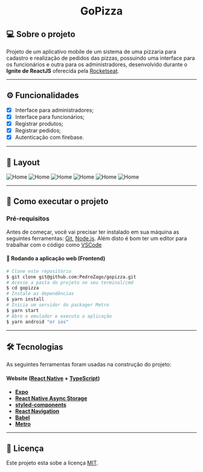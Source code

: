 <h1 align="center" style="font-weight: bold">
  GoPizza
</h1>

## 💻 Sobre o projeto

Projeto de um aplicativo mobile de um sistema de uma pizzaria para cadastro e realização de pedidos das pizzas, possuindo uma interface para os funcionários e outra para os administradores, desenvolvido durante o **Ignite de ReactJS** oferecida pela [Rocketseat](https://www.rocketseat.com.br/ignite/).

---

## ⚙️ Funcionalidades

- [x] Interface para administradores;
- [x] Interface para funcionários;
- [x] Registrar produtos;
- [x] Registrar pedidos;
- [x] Autenticação com firebase.

---

## 🎨 Layout

![Home](./.github/assets/login.png)
![Home](./.github/assets/cardapio_admin.png)
![Home](./.github/assets/registrar_produto.png)
![Home](./.github/assets/cardapio_garcom.png)
![Home](./.github/assets/pedidos.png)
![Home](./.github/assets/registrar_pedido.png)

---

## 🚀 Como executar o projeto

### Pré-requisitos

Antes de começar, você vai precisar ter instalado em sua máquina as seguintes ferramentas:
[Git](https://git-scm.com), [Node.js](https://nodejs.org/en/).
Além disto é bom ter um editor para trabalhar com o código como [VSCode](https://code.visualstudio.com/)

#### 🧭 Rodando a aplicação web (Frontend)

```bash
# Clone este repositório
$ git clone git@github.com:PedroZago/gopizza.git
# Acesse a pasta do projeto no seu terminal/cmd
$ cd gopizza
# Instale as dependências
$ yarn install
# Inicia um servidor do packager Metro
$ yarn start
# Abre o emulador e executa a aplicação
$ yarn android "or ios"
```

---

## 🛠 Tecnologias

As seguintes ferramentas foram usadas na construção do projeto:

#### **Website** ([React Native](https://reactnative.dev/) + [TypeScript](https://www.typescriptlang.org/))

- **[Expo](https://expo.dev/)**
- **[React Native Async Storage](https://react-native-async-storage.github.io/async-storage/)**
- **[styled-components](https://www.styled-components.com/)**
- **[React Navigation](https://reactnavigation.org/)**
- **[Babel](https://babeljs.io/)**
- **[Metro](https://facebook.github.io/metro/)**

---

## 📝 Licença

Este projeto esta sobe a licença [MIT](./LICENSE).
